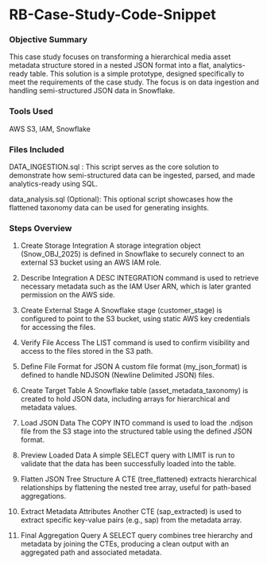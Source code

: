 # RB-Case-Study-Code-Snippet

### Objective Summary 
This case study focuses on transforming a hierarchical media asset metadata structure stored in a nested JSON format into a flat, analytics-ready table.
This solution is a simple prototype, designed specifically to meet the requirements of the case study. The focus is on data ingestion and handling semi-structured JSON data in Snowflake.

### Tools Used
AWS S3, IAM, Snowflake

### Files Included
DATA_INGESTION.sql : This script serves as the core solution to demonstrate how semi-structured data can be ingested, parsed, and made analytics-ready using SQL.

data_analysis.sql (Optional): This optional script showcases how the flattened taxonomy data can be used for generating insights.

### Steps Overview 
1. Create Storage Integration
A storage integration object (Snow_OBJ_2025) is defined in Snowflake to securely connect to an external S3 bucket using an AWS IAM role.

2. Describe Integration
A DESC INTEGRATION command is used to retrieve necessary metadata such as the IAM User ARN, which is later granted permission on the AWS side.

3. Create External Stage
A Snowflake stage (customer_stage) is configured to point to the S3 bucket, using static AWS key credentials for accessing the files.

4. Verify File Access
The LIST command is used to confirm visibility and access to the files stored in the S3 path.

5. Define File Format for JSON
A custom file format (my_json_format) is defined to handle NDJSON (Newline Delimited JSON) files.

6. Create Target Table
A Snowflake table (asset_metadata_taxonomy) is created to hold JSON data, including arrays for hierarchical and metadata values.

7. Load JSON Data
The COPY INTO command is used to load the .ndjson file from the S3 stage into the structured table using the defined JSON format.

8. Preview Loaded Data
A simple SELECT query with LIMIT is run to validate that the data has been successfully loaded into the table.

9. Flatten JSON Tree Structure
A CTE (tree_flattened) extracts hierarchical relationships by flattening the nested tree array, useful for path-based aggregations.

10. Extract Metadata Attributes
Another CTE (sap_extracted) is used to extract specific key-value pairs (e.g., sap) from the metadata array.

11. Final Aggregation Query
A SELECT query combines tree hierarchy and metadata by joining the CTEs, producing a clean output with an aggregated path and associated metadata.
